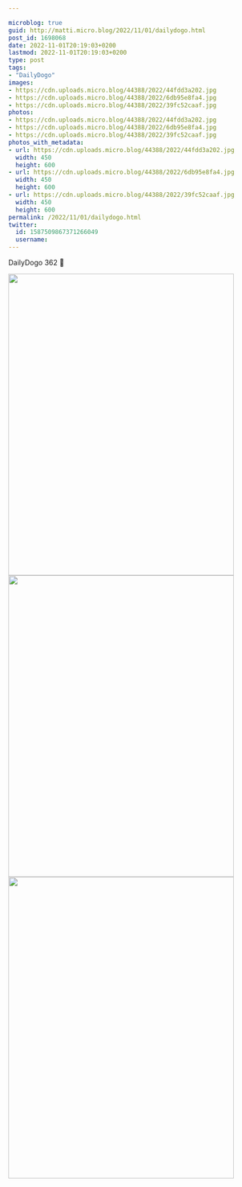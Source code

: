 ```yaml
---

microblog: true
guid: http://matti.micro.blog/2022/11/01/dailydogo.html
post_id: 1698068
date: 2022-11-01T20:19:03+0200
lastmod: 2022-11-01T20:19:03+0200
type: post
tags:
- "DailyDogo"
images:
- https://cdn.uploads.micro.blog/44388/2022/44fdd3a202.jpg
- https://cdn.uploads.micro.blog/44388/2022/6db95e8fa4.jpg
- https://cdn.uploads.micro.blog/44388/2022/39fc52caaf.jpg
photos:
- https://cdn.uploads.micro.blog/44388/2022/44fdd3a202.jpg
- https://cdn.uploads.micro.blog/44388/2022/6db95e8fa4.jpg
- https://cdn.uploads.micro.blog/44388/2022/39fc52caaf.jpg
photos_with_metadata:
- url: https://cdn.uploads.micro.blog/44388/2022/44fdd3a202.jpg
  width: 450
  height: 600
- url: https://cdn.uploads.micro.blog/44388/2022/6db95e8fa4.jpg
  width: 450
  height: 600
- url: https://cdn.uploads.micro.blog/44388/2022/39fc52caaf.jpg
  width: 450
  height: 600
permalink: /2022/11/01/dailydogo.html
twitter:
  id: 1587509867371266049
  username:
---
```

DailyDogo 362 🐶

<img src="/media/uploads/2022/44fdd3a202.jpg" width="450" height="600" alt=""><img src="/media/uploads/2022/6db95e8fa4.jpg" width="450" height="600" alt=""><img src="/media/uploads/2022/39fc52caaf.jpg" width="450" height="600" alt="">
